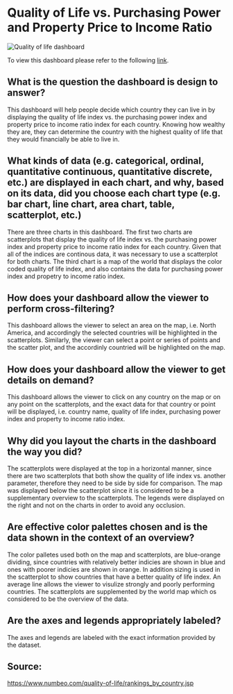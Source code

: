 # Quality of Life vs. Purchasing Power and Property Price to Income Ratio ##

![Quality of life dashboard](https://github.com/mkhorasani/Quality_of_Life_Dashboard/blob/master/Quality%20of%20life%20dashboard.PNG?raw=true)

To view this dashboard please refer to the following [link](https://public.tableau.com/profile/mohammad.hassan.mohammad.khorasani#!/vizhome/Book1_15625274285300/Dashboard).

## What is the question the dashboard is design to answer?
This dashboard will help people decide which country they can live in by displaying the quality of life index  vs. the purchasing power index and property price to income ratio index for each country. Knowing how wealthy they are, they can determine the country with the highest quality of life that they would financially be able to live in.

## What kinds of data (e.g. categorical, ordinal, quantitative continuous, quantitative discrete, etc.) are displayed in each chart, and why, based on its data, did you choose each chart type (e.g. bar chart, line chart, area chart, table, scatterplot, etc.)
There are three charts in this dashboard. The first two charts are scatterplots that display the quality of life index vs. the purchasing power index and property price to income ratio index for each country. Given that all of the indices are continous data, it was necessary to use a scatterplot for both charts. The third chart is a map of the world that displays the color coded quality of life index, and also contains the data for purchasing power index and propetry to income ratio index. 

## How does your dashboard allow the viewer to perform cross-filtering?
This dashboard allows the viewer to select an area on the map, i.e. North America, and accordingly the selected countries will be highlighted in the scatterplots. Similarly, the viewer can select a point or  series of points and the scatter plot, and the accordinly countried will be highlighted on the map.

## How does your dashboard allow the viewer to get details on demand?
This dashboard allows the viewer to click on any country on the map or on any point on the scatterplots, and the exact data for that country or point will be displayed, i.e. country name, quality of life index, purchasing power index and property to income ratio index.

## Why did you layout the charts in the dashboard the way you did?
The scatterplots were displayed at the top in a horizontal manner, since there are two scatterplots that both show the quality of life index vs. another parameter, therefore they need to be side by side for comparison. The map was displayed below the scatterplot since it is considered to be a supplementary overview to the scatterplots. The legends were displayed on the right and not on the charts in order to avoid any occlusion.

## Are effective color palettes chosen and is the data shown in the context of an overview?
The color palletes used both on the map and scatterplots, are blue-orange dividing, since countries with relatively better indicies are shown in blue and ones with poorer indicies are shown in orange. In addition sizing is used in the scatterplot to show countries that have a better quality of life index. An average line allows the viewer to visulize strongly and poorly performing countries. The scatterplots are supplemented by the world map which os considered to be the overview of the data.

## Are the axes and legends appropriately labeled?
The axes and legends are labeled with the exact information provided by the dataset.

## Source:
https://www.numbeo.com/quality-of-life/rankings_by_country.jsp
